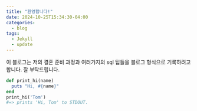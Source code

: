 ```yaml
---
title: "환영합니다!"
date: 2024-10-25T15:34:30-04:00
categories:
  - blog
tags:
  - Jekyll
  - update
---
```


이 블로그는 저의 결혼 준비 과정과 
여러가지의 sql 팁들을 블로그 형식으로 기록하려고 합니다.
잘 부탁드립니다.

```ruby
def print_hi(name)
  puts "Hi, #{name}"
end
print_hi('Tom')
#=> prints 'Hi, Tom' to STDOUT.
```


[jekyll-docs]: https://jekyllrb.com/docs/home
[jekyll-gh]:   https://github.com/jekyll/jekyll
[jekyll-talk]: https://talk.jekyllrb.com/
